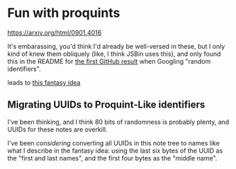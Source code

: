 # Fun with proquints

https://arxiv.org/html/0901.4016

It's embarassing, you'd think I'd already be well-versed in these, but I only kind of knew them obliquely (like, I think JSBin uses this), and only found this in the README for [the first GitHub result](https://github.com/richfitz/ids) when Googling "random identifiers".

leads to [this fantasy idea](bbe3dbf8-85f3-4a7c-adf5-3a6544d803ad.md)

## Migrating UUIDs to Proquint-Like identifiers

I've been thinking, and I think 80 bits of randomness is probably plenty, and UUIDs for these notes are overkill.

I've been *considering* converting all UUIDs in this note tree to names like what I describe in the fantasy idea: using the last six bytes of the UUID as the "first and last names", and the first four bytes as the "middle name".
